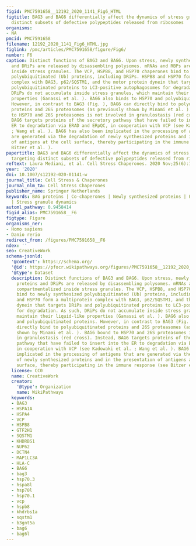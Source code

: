 ```yaml
---
figid: PMC7591658__12192_2020_1141_Fig6_HTML
figtitle: BAG3 and BAG6 differentially affect the dynamics of stress granules by targeting
  distinct subsets of defective polypeptides released from ribosomes
organisms:
- NA
pmcid: PMC7591658
filename: 12192_2020_1141_Fig6_HTML.jpg
figlink: /pmc/articles/PMC7591658/figure/Fig6/
number: F6
caption: Distinct functions of BAG3 and BAG6. Upon stress, newly synthesized proteins
  and DRiPs are released by disassembling polysomes. mRNAs and RBPs are compartmentalized
  inside stress granules. The VCP, HSPB8, and HSP70 chaperones bind to newly synthesized
  polyubiquitinated (Ub) proteins, including DRiPs. HSPB8 and HSP70 form a multiprotein
  complex with BAG3, p62/SQSTM1, and the motor protein dynein that targets DRiPs and
  polyubiquitinated proteins to LC3-positive autophagosomes for degradation. As such,
  DRiPs do not accumulate inside stress granules, which maintain their liquid-like
  properties (Ganassi et al. ). BAG6 also binds to HSP70 and polyubiquitinated proteins.
  However, in contrast to BAG3 (Fig. ), BAG6 can directly bind to polyubiquitinated
  proteins and 26S proteasomes (as previously shown by Minami et al. ). BAG6 bound
  to HSP70 and 26S proteasomes is not involved in granulostasis (red cross). Instead,
  BAG6 targets proteins of the secretory pathway that have failed to insert into the
  ER to degradation via ERAD and ERpQC, in cooperation with VCP (see Kadowaki et al.
  ; Wang et al. ). BAG6 has also been implicated in the processing of antigens that
  are generated via the degradation of newly synthesized proteins and in the presentation
  of antigens at the cell surface, thereby participating in the immune response (see
  Bitzer et al. ).
papertitle: BAG3 and BAG6 differentially affect the dynamics of stress granules by
  targeting distinct subsets of defective polypeptides released from ribosomes.
reftext: Laura Mediani, et al. Cell Stress Chaperones. 2020 Nov;25(6):1045-1058.
year: '2020'
doi: 10.1007/s12192-020-01141-w
journal_title: Cell Stress & Chaperones
journal_nlm_ta: Cell Stress Chaperones
publisher_name: Springer Netherlands
keywords: BAG proteins | Co-chaperones | Newly synthesized proteins | Protein clearance
  | Stress granule dynamics
automl_pathway: 0.9458414
figid_alias: PMC7591658__F6
figtype: Figure
organisms_ner:
- Homo sapiens
- Danio rerio
redirect_from: /figures/PMC7591658__F6
ndex: ''
seo: CreativeWork
schema-jsonld:
  '@context': https://schema.org/
  '@id': https://pfocr.wikipathways.org/figures/PMC7591658__12192_2020_1141_Fig6_HTML.html
  '@type': Dataset
  description: Distinct functions of BAG3 and BAG6. Upon stress, newly synthesized
    proteins and DRiPs are released by disassembling polysomes. mRNAs and RBPs are
    compartmentalized inside stress granules. The VCP, HSPB8, and HSP70 chaperones
    bind to newly synthesized polyubiquitinated (Ub) proteins, including DRiPs. HSPB8
    and HSP70 form a multiprotein complex with BAG3, p62/SQSTM1, and the motor protein
    dynein that targets DRiPs and polyubiquitinated proteins to LC3-positive autophagosomes
    for degradation. As such, DRiPs do not accumulate inside stress granules, which
    maintain their liquid-like properties (Ganassi et al. ). BAG6 also binds to HSP70
    and polyubiquitinated proteins. However, in contrast to BAG3 (Fig. ), BAG6 can
    directly bind to polyubiquitinated proteins and 26S proteasomes (as previously
    shown by Minami et al. ). BAG6 bound to HSP70 and 26S proteasomes is not involved
    in granulostasis (red cross). Instead, BAG6 targets proteins of the secretory
    pathway that have failed to insert into the ER to degradation via ERAD and ERpQC,
    in cooperation with VCP (see Kadowaki et al. ; Wang et al. ). BAG6 has also been
    implicated in the processing of antigens that are generated via the degradation
    of newly synthesized proteins and in the presentation of antigens at the cell
    surface, thereby participating in the immune response (see Bitzer et al. ).
  license: CC0
  name: CreativeWork
  creator:
    '@type': Organization
    name: WikiPathways
  keywords:
  - BAG3
  - HSPA1A
  - HSPA4
  - VCP
  - HSPB8
  - GTF2H1
  - SQSTM1
  - KHDRBS1
  - NUP62
  - DCTN4
  - MAP1LC3A
  - HLA-C
  - BAG6
  - bag3
  - hsp70.3
  - hspa8l
  - hsp70l
  - hsp70.1
  - vcp
  - hspb8
  - khdrbs1a
  - sqstm1
  - b3gnt5a
  - bag6
  - bag6l
---
```


